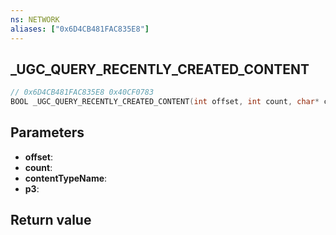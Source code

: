 ```yaml
---
ns: NETWORK
aliases: ["0x6D4CB481FAC835E8"]
---
```

## _UGC_QUERY_RECENTLY_CREATED_CONTENT

```c
// 0x6D4CB481FAC835E8 0x40CF0783
BOOL _UGC_QUERY_RECENTLY_CREATED_CONTENT(int offset, int count, char* contentTypeName, int p3);
```

## Parameters
* **offset**:
* **count**:
* **contentTypeName**:
* **p3**:

## Return value
